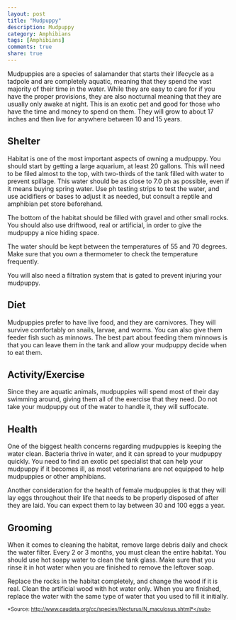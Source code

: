 ```yaml
---
layout: post
title: "Mudpuppy"
description: Mudpuppy
category: Amphibians
tags: [Amphibians]
comments: true
share: true
---
```



Mudpuppies are a species of salamander that starts their lifecycle as a 
tadpole and are completely aquatic, meaning that they spend the vast majority 
of their time in the water. While they are easy to care for if you have the 
proper provisions, they are also nocturnal meaning that they are usually only 
awake at night. This is an exotic pet and good for those who have the time 
and money to spend on them. They will grow to about 17 inches and then live 
for anywhere between 10 and 15 years.


## Shelter
Habitat is one of the most important aspects of owning a mudpuppy. You 
should start by getting a large aquarium, at least 20 gallons. This will need 
to be filed almost to the top, with two-thirds of the tank filled with water 
to prevent spillage. This water should be as close to 7.0 ph as possible, 
even if it means buying spring water. Use ph testing strips to test the 
water, and use acidifiers or bases to adjust it as needed, but consult a 
reptile and amphibian pet store beforehand.

The bottom of the habitat should be filled with gravel and other small 
rocks. You should also use driftwood, real or artificial, in order to give 
the mudpuppy a nice hiding space.

The water should be kept between the temperatures of 55 and 70 degrees. Make 
sure that you own a thermometer to check the temperature frequently.

You will also need a filtration system that is gated to prevent injuring 
your mudpuppy. 


## Diet
Mudpuppies prefer to have live food, and they are carnivores. They will 
survive comfortably on snails, larvae, and worms. You can also give them 
feeder fish such as minnows. The best part about feeding them minnows is that 
you can leave them in the tank and allow your mudpuppy decide when to eat 
them. 


## Activity/Exercise
Since they are aquatic animals, mudpuppies will spend most of their day 
swimming around, giving them all of the exercise that they need. Do not take 
your mudpuppy out of the water to handle it, they will suffocate. 


## Health
One of the biggest health concerns regarding mudpuppies is keeping the water 
clean. Bacteria thrive in water, and it can spread to your mudpuppy quickly. 
You need to find an exotic pet specialist that can help your mudpuppy if it 
becomes ill, as most veterinarians are not equipped to help mudpuppies or 
other amphibians.

Another consideration for the health of female mudpuppies is that they will 
lay eggs throughout their life that needs to be properly disposed of after 
they are laid. You can expect them to lay between 30 and 100 eggs a year. 


## Grooming
When it comes to cleaning the habitat, remove large debris daily and check 
the water filter.
Every 2 or 3 months, you must clean the entire habitat. You should use hot 
soapy water to clean the tank glass. Make sure that you rinse it in hot water 
when you are finished to remove the leftover soap. 

Replace the rocks in the habitat completely, and change the wood if it is 
real. Clean the artificial wood with hot water only. When you are finished, 
replace the water with the same type of water that you used to fill it 
initially. 

<sub>*Source: http://www.caudata.org/cc/species/Necturus/N_maculosus.shtml*</sub>
